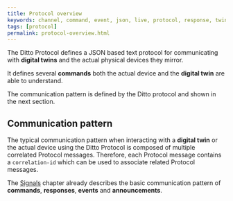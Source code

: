 ```yaml
---
title: Protocol overview
keywords: channel, command, event, json, live, protocol, response, twin
tags: [protocol]
permalink: protocol-overview.html
---
```


The Ditto Protocol defines a JSON based text protocol for communicating with **digital twins** and the actual physical
devices they mirror.

It defines several **commands** both the actual device and the **digital twin** are able to understand.

The communication pattern is defined by the Ditto protocol and shown in the next section.


## Communication pattern

The typical communication pattern when interacting with a **digital twin** or the actual device using the Ditto Protocol 
is composed of multiple correlated Protocol messages.
Therefore, each Protocol message contains a `correlation-id` which can be used to associate related Protocol messages.

The [Signals](basic-signals.html#communication-pattern) chapter already describes the basic communication pattern of
**commands**, **responses**, **events** and **announcements**.
